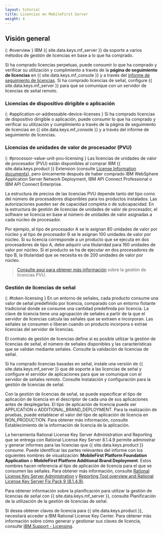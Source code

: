 ```yaml
---
layout: tutorial
title: Licencias en MobileFirst Server
weight: 4
---
```

<!-- NLS_CHARSET=UTF-8 -->
## Visión general
{: #overview }
IBM {{ site.data.keys.mf_server }} da soporte a varios métodos de gestión de licencias en base a lo que ha comprado.

Si ha comprado licencias perpetuas, puede consumir lo que ha comprado y verificar su utilización y cumplimiento a través de la **página de seguimiento de licencias** en {{ site.data.keys.mf_console }} y a través del [informe de seguimiento de licencias](../../administering-apps/license-tracking/#license-tracking-report). Si ha comprado licencias de señal, configure {{ site.data.keys.mf_server }} para que se comunique con un servidor de licencias de señal remoto.

### Licencias de dispositivo dirigible o aplicación
{: #application-or-addressable-device-licenses }
Si ha comprado licencias de dispositivo dirigible o aplicación, puede consumir lo que ha comprado y verificar su utilización y cumplimiento a través de la página de seguimiento de licencias en {{ site.data.keys.mf_console }} y a través del informe de seguimiento de licencias.

### Licencias de unidades de valor de procesador (PVU)
{: #processor-value-unit-pvu-licensing }
Las licencias de unidades de valor de procesador (PVU) están disponibles al comprar IBM {{ site.data.keys.product }} Extension (consulte [License Information documents](http://www.ibm.com/software/sla/sladb.nsf/lilookup/C154C7B1C8C840F38525800A0037B46E?OpenDocument)), pero únicamente después de haber comprado IBM WebSphere Application Server Network Deployment, IBM API Connect Professional o IBM API Connect Enterprise.

La estructura de precios de las licencias PVU depende tanto del tipo como del número de procesadores disponibles para los productos instalados. Las autorizaciones pueden ser de capacidad completa o de subcapacidad. En la estructura de gestión de licencias de unidades de valor de procesador, el software se licencia en base al número de unidades de valor asignadas a cada núcleo de procesador.

Por ejemplo, al tipo de procesador A se le asignan 80 unidades de valor por núcleo y al tipo de procesador B se le asignan 100 unidades de valor por núcleo. Si su licencia corresponde a un producto que se ejecuta en dos procesadores de tipo A, debe adquirir una titularidad para 160 unidades de valor por núcleo. Si el producto se ha de ejecutar en dos procesadores de tipo B, la titularidad que se necesita es de 200 unidades de valor por núcleo.

> [Consulte aquí para obtener más información](https://www.ibm.com/support/knowledgecenter/SS8JFY_9.2.0/com.ibm.lmt.doc/Inventory/overview/c_processor_value_unit_licenses.html) sobre la gestión de licencias PVU.

### Gestión de licencias de señal
{: #token-licensing }
En un entorno de señales, cada producto consume una valor de señal predefinido por licencia, comparado con un entorno flotante tradicional donde se consume una cantidad predefinida por licencia. La clave de licencia tiene una agrupación de señales a partir de la que el servidor de licencias calcula las señales que se extraen e incorporan. Las señales se consumen o liberan cuando un producto incorpora o extrae licencias del servidor de licencias.

El contrato de gestión de licencias define si es posible utilizar la gestión de licencias de señal, el número de señales disponibles y las características que se validan mediante señales. Consulte la validación de licencias de señal.

Si ha comprado licencias basadas en señal, instale una versión de {{ site.data.keys.mf_server }} que dé soporte a las licencias de señal y configure el servidor de aplicaciones para que se comunique con el servidor de señales remoto. Consulte Instalación y configuración para la gestión de licencias de señal.

Con la gestión de licencias de señal, se puede especificar el tipo de aplicación de licencia en el descriptor de cada una de sus aplicaciones antes de desplegarlas. El tipo de aplicación de licencia puede ser APPLICATION o ADDITIONAL_BRAND_DEPLOYMENT. Para la realización de pruebas, puede establecer el valor del tipo de aplicación de licencia en NON_PRODUCTION. Para obtener más información, consulte Establecimiento de la información de licencia de la aplicación.

La herramienta Rational License Key Server Administration and Reporting que se entrega con Rational License Key Server 8.1.4.9 permite administrar y generar informes para las licencias que {{ site.data.keys.product }} consume. Puede identificar las partes relevantes del informe con los siguientes nombres de visualización: **MobileFirst Platform Foundation Application** o **MobileFirst Platform Additional Brand Deployment**. Estos nombres hacen referencia al tipo de aplicación de licencia para el que se consumen las señales. Para obtener más información, consulte [Rational License Key Server Administration](https://www.ibm.com/support/knowledgecenter/SSSTWP_8.1.4/com.ibm.rational.license.doc/topics/c_rlks_admin_tool_overview.html) y [Reporting Tool overview and Rational License Key Server Fix Pack 9 (8.1.4.9)](http://www.ibm.com/support/docview.wss?uid=swg24040300).

Para obtener información sobre la planificación para utilizar la gestión de licencias de señal con {{ site.data.keys.mf_server }}, consulte Planificación de la utilización de la gestión de licencias de señal.

Si desea obtener claves de licencia para {{ site.data.keys.product }}, necesitará acceder a IBM Rational License Key Center. Para obtener más información sobre cómo generar y gestionar sus claves de licencia, consulte [IBM Support - Licensing](http://www.ibm.com/software/rational/support/licensing/).
